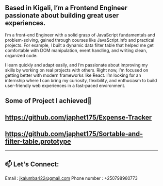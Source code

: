 **Based in Kigali, I’m a Frontend Engineer passionate about building great user experiences.**
----------------------------------------
I’m a front-end Engineer with a solid grasp of JavaScript fundamentals and problem-solving, gained through courses like JavaScript.info and practical projects. For example, I built a dynamic data filter table that helped me get comfortable with DOM manipulation, event handling, and writing clean, organized code.

I learn quickly and adapt easily, and I’m passionate about improving my skills by working on real projects with others. Right now, I’m focused on getting better with modern frameworks like React. I’m looking for an internship where I can bring my curiosity, flexibility, and enthusiasm to build user-friendly web experiences in a fast-paced environment.


**Some of Project I achieved**🚀
---

**https://github.com/japhet175/Expense-Tracker**
---
**https://github.com/japhet175/Sortable-and-filter-table.prototype**
---

---


## 📫 Let's Connect:
Email : jkalumba422@gmail.com
Phone number : +250798980773

